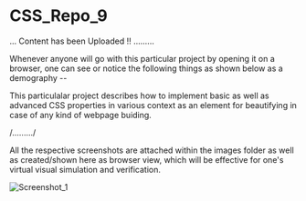 # CSS_Repo_9

...  Content has been Uploaded !! .........

Whenever anyone will go with this particular project by opening it on a browser, one can see or notice the following things as shown below as a demography --

This particulalar project describes how to implement basic as well as advanced CSS properties in various context as an element for beautifying in case of any kind of webpage buiding.

/........./

All the respective screenshots are attached within the images folder as well as created/shown here as browser view, which will be effective for one's virtual visual simulation and verification.


![Screenshot_1](https://user-images.githubusercontent.com/65014749/89520352-591c2000-d7fb-11ea-8912-2a9e72cdd240.png)


